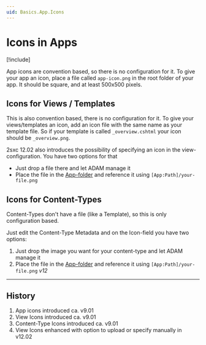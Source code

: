 ```yaml
---
uid: Basics.App.Icons
---
```


# Icons in Apps

[!include[](~/basics/stack/_shared-float-summary.md)]
<style>.context-box-summary .data-assets-app { visibility: visible; }</style>

App icons are convention based, so there is no configuration for it. 
To give your app an icon, place a file called `app-icon.png` in the root folder of your app. 
It should be square, and at least 500x500 pixels. 


## Icons for Views / Templates

This is also convention based, there is no configuration for it. 
To give your views/templates an icon, add an icon file with the same name as your template file. 
So if your template is called `_overview.cshtml` your icon should be `_overview.png`.

2sxc 12.02 also introduces the possibility of specifying an icon in the view-configuration. You have two options for that

* Just drop a file there and let ADAM manage it
* Place the file in the [App-folder](xref:Basics.App.FolderStructure) and reference it using `[App:Path]/your-file.png`

## Icons for Content-Types

Content-Types don't have a file (like a Template), so this is only configuration based. 

Just edit the Content-Type Metadata and on the Icon-field you have two options:

1. Just drop the image you want for your content-type and let ADAM manage it
1. Place the file in the [App-folder](xref:Basics.App.FolderStructure) and reference it using `[App:Path]/your-file.png` _v12_

---

## History

1. App icons introduced ca. v9.01
1. View Icons introduced ca. v9.01
1. Content-Type Icons introduced ca. v9.01
1. View Icons enhanced with option to upload or specify manually in v12.02